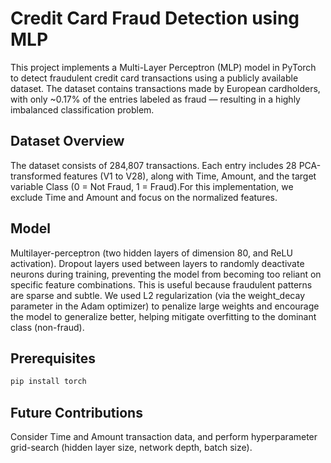 # Credit Card Fraud Detection using MLP

This project implements a Multi-Layer Perceptron (MLP) model in PyTorch to detect fraudulent credit card transactions using a publicly available dataset. The dataset contains transactions made by European cardholders, with only ~0.17% of the entries labeled as fraud — resulting in a highly imbalanced classification problem.

## Dataset Overview

The dataset consists of 284,807 transactions. Each entry includes 28 PCA-transformed features (V1 to V28), along with Time, Amount, and the target variable Class (0 = Not Fraud, 1 = Fraud).For this implementation, we exclude Time and Amount and focus on the normalized features.

## Model

Multilayer-perceptron (two hidden layers of dimension 80, and ReLU activation).
Dropout layers used between layers to randomly deactivate neurons during training, preventing the model from becoming too reliant on specific feature combinations. This is useful because fraudulent patterns are sparse and subtle. We used L2 regularization (via the weight_decay parameter in the Adam optimizer) to penalize large weights and encourage the model to generalize better, helping mitigate overfitting to the dominant class (non-fraud).

## Prerequisites

```bash
pip install torch
```

## Future Contributions
Consider Time and Amount transaction data, and perform hyperparameter grid-search (hidden layer size, network depth, batch size).
